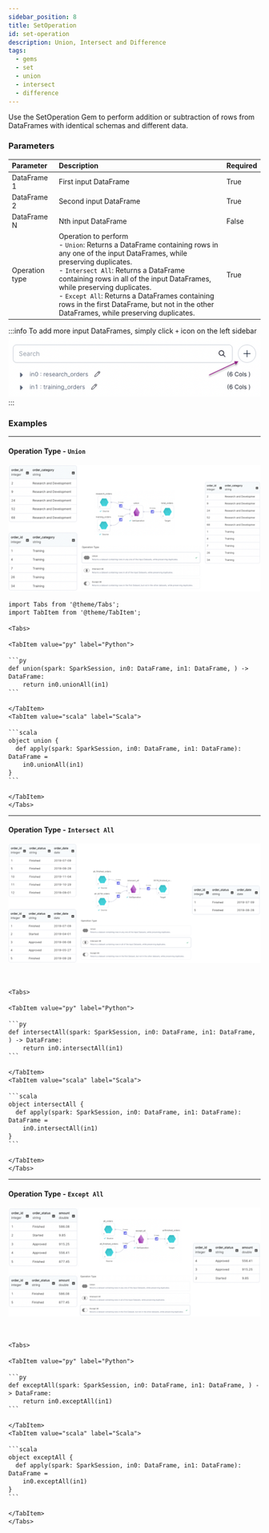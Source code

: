 ```yaml
---
sidebar_position: 8
title: SetOperation
id: set-operation
description: Union, Intersect and Difference
tags:
  - gems
  - set
  - union
  - intersect
  - difference
---
```


Use the SetOperation Gem to perform addition or subtraction of rows from DataFrames with identical schemas and different data.

### Parameters

| Parameter      | Description                                                                                                                                                                                                                                                                                                                                                                                                      | Required |
| :------------- | :--------------------------------------------------------------------------------------------------------------------------------------------------------------------------------------------------------------------------------------------------------------------------------------------------------------------------------------------------------------------------------------------------------------- | :------- |
| DataFrame 1    | First input DataFrame                                                                                                                                                                                                                                                                                                                                                                                            | True     |
| DataFrame 2    | Second input DataFrame                                                                                                                                                                                                                                                                                                                                                                                           | True     |
| DataFrame N    | Nth input DataFrame                                                                                                                                                                                                                                                                                                                                                                                              | False    |
| Operation type | Operation to perform<br/>- `Union`: Returns a DataFrame containing rows in any one of the input DataFrames, while preserving duplicates.<br/>- `Intersect All`: Returns a DataFrame containing rows in all of the input DataFrames, while preserving duplicates. <br/>- `Except All`: Returns a DataFrames containing rows in the first DataFrame, but not in the other DataFrames, while preserving duplicates. | True     |

:::info
To add more input DataFrames, simply click `+` icon on the left sidebar
![Set Operation - Add input dataframe](./img/set_add_inputs.png)
:::

### Examples

---

#### Operation Type - `Union`

![Example usage of Set Operation - Union](./img/set_eg_1.png)

````mdx-code-block
import Tabs from '@theme/Tabs';
import TabItem from '@theme/TabItem';

<Tabs>

<TabItem value="py" label="Python">

```py
def union(spark: SparkSession, in0: DataFrame, in1: DataFrame, ) -> DataFrame:
    return in0.unionAll(in1)
```

</TabItem>
<TabItem value="scala" label="Scala">

```scala
object union {
  def apply(spark: SparkSession, in0: DataFrame, in1: DataFrame): DataFrame =
    in0.unionAll(in1)
}
```

</TabItem>
</Tabs>

````

---

#### Operation Type - `Intersect All`

![Example usage of Set Operation - Intersect All](./img/set_eg_2.png)

````mdx-code-block


<Tabs>

<TabItem value="py" label="Python">

```py
def intersectAll(spark: SparkSession, in0: DataFrame, in1: DataFrame, ) -> DataFrame:
    return in0.intersectAll(in1)
```

</TabItem>
<TabItem value="scala" label="Scala">

```scala
object intersectAll {
  def apply(spark: SparkSession, in0: DataFrame, in1: DataFrame): DataFrame =
    in0.intersectAll(in1)
}
```

</TabItem>
</Tabs>

````

---

#### Operation Type - `Except All`

![Example usage of Set Operation - Except All](./img/set_eg_3.png)

````mdx-code-block


<Tabs>

<TabItem value="py" label="Python">

```py
def exceptAll(spark: SparkSession, in0: DataFrame, in1: DataFrame, ) -> DataFrame:
    return in0.exceptAll(in1)
```

</TabItem>
<TabItem value="scala" label="Scala">

```scala
object exceptAll {
  def apply(spark: SparkSession, in0: DataFrame, in1: DataFrame): DataFrame =
    in0.exceptAll(in1)
}
```

</TabItem>
</Tabs>

````
